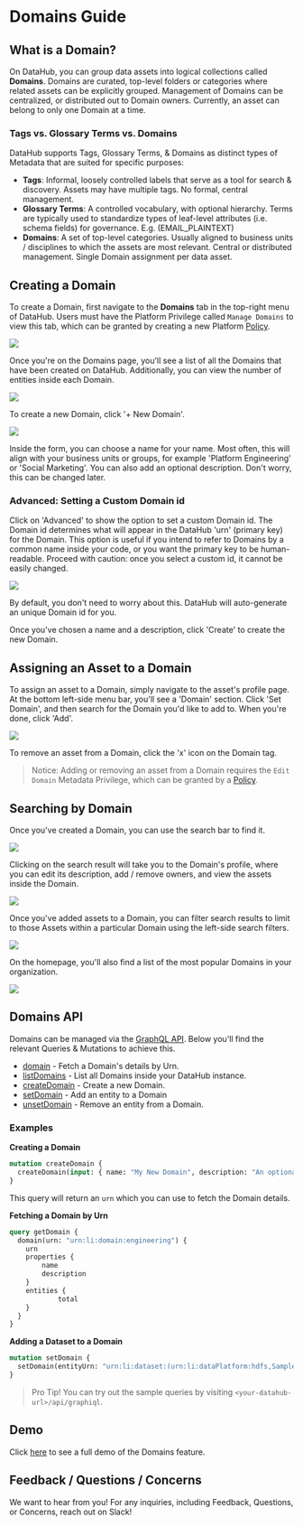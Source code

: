# Domains Guide

## What is a Domain? 

On DataHub, you can group data assets into logical collections called **Domains**. Domains are curated, top-level
folders or categories where related assets can be explicitly grouped. Management of Domains can be centralized, or distributed out
to Domain owners. Currently, an asset can belong to only one Domain at a time. 

### Tags vs. Glossary Terms vs. Domains

DataHub supports Tags, Glossary Terms, & Domains as distinct types of Metadata that are suited for specific purposes:

- **Tags**: Informal, loosely controlled labels that serve as a tool for search & discovery. Assets may have multiple tags. No formal, central management.
- **Glossary Terms**: A controlled vocabulary, with optional hierarchy. Terms are typically used to standardize types of leaf-level attributes (i.e. schema fields) for governance. E.g. (EMAIL_PLAINTEXT)
- **Domains**: A set of top-level categories. Usually aligned to business units / disciplines to which the assets are most relevant. Central or distributed management. Single Domain assignment per data asset.

## Creating a Domain

To create a Domain, first navigate to the **Domains** tab in the top-right menu of DataHub. Users must have the Platform Privilege
called `Manage Domains` to view this tab, which can be granted by creating a new Platform [Policy](./policies.md).

![](./imgs/domains-tab.png)

Once you're on the Domains page, you'll see a list of all the Domains that have been created on DataHub. Additionally, you can
view the number of entities inside each Domain. 

![](./imgs/list-domains.png)

To create a new Domain, click '+ New Domain'.

![](./imgs/create-domain.png)

Inside the form, you can choose a name for your name. Most often, this will align with your business units or groups, for example
'Platform Engineering' or 'Social Marketing'. You can also add an optional description. Don't worry, this can be changed later.

### Advanced: Setting a Custom Domain id

Click on 'Advanced' to show the option to set a custom Domain id. The Domain id determines what will appear in the DataHub 'urn' (primary key)
for the Domain. This option is useful if you intend to refer to Domains by a common name inside your code, or you want the primary
key to be human-readable. Proceed with caution: once you select a custom id, it cannot be easily changed. 

![](./imgs/set-domain-id.png)

By default, you don't need to worry about this. DataHub will auto-generate an unique Domain id for you. 

Once you've chosen a name and a description, click 'Create' to create the new Domain. 

## Assigning an Asset to a Domain 

To assign an asset to a Domain, simply navigate to the asset's profile page. At the bottom left-side menu bar, you'll 
see a 'Domain' section. Click 'Set Domain', and then search for the Domain you'd like to add to. When you're done, click 'Add'.

![](./imgs/set-domain.png)

To remove an asset from a Domain, click the 'x' icon on the Domain tag. 

> Notice: Adding or removing an asset from a Domain requires the `Edit Domain` Metadata Privilege, which can be granted
> by a [Policy](./policies.md).

## Searching by Domain

Once you've created a Domain, you can use the search bar to find it.

![](./imgs/search-domain.png)

Clicking on the search result will take you to the Domain's profile, where you
can edit its description, add / remove owners, and view the assets inside the Domain. 

![](./imgs/domain-entities.png)

Once you've added assets to a Domain, you can filter search results to limit to those Assets
within a particular Domain using the left-side search filters. 

![](./imgs/search-by-domain.png)

On the homepage, you'll also find a list of the most popular Domains in your organization.

![](./imgs/browse-domains.png)

## Domains API

Domains can be managed via the [GraphQL API](https://datahubproject.io/docs/api/graphql/overview/). Below you'll find the relevant Queries & Mutations
to achieve this. 

- [domain](https://datahubproject.io/docs/graphql/queries#domain) - Fetch a Domain's details by Urn. 
- [listDomains](https://datahubproject.io/docs/graphql/queries#listdomains) - List all Domains inside your DataHub instance. 
- [createDomain](https://datahubproject.io/docs/graphql/mutations#createdomain) - Create a new Domain.
- [setDomain](https://datahubproject.io/docs/graphql/mutations#setdomain) - Add an entity to a Domain
- [unsetDomain](https://datahubproject.io/docs/graphql/mutations#unsetdomain) - Remove an entity from a Domain.

### Examples

**Creating a Domain**

```graphql
mutation createDomain {
  createDomain(input: { name: "My New Domain", description: "An optional description" })
}
```

This query will return an `urn` which you can use to fetch the Domain details. 

**Fetching a Domain by Urn**

```graphql
query getDomain {
  domain(urn: "urn:li:domain:engineering") {
    urn
    properties {
        name 
        description
    }
    entities {
			total
    }
  }
}
```

**Adding a Dataset to a Domain**

```graphql
mutation setDomain {
  setDomain(entityUrn: "urn:li:dataset:(urn:li:dataPlatform:hdfs,SampleHdfsDataset,PROD)", domainUrn: "urn:li:domain:engineering")
}
```

> Pro Tip! You can try out the sample queries by visiting `<your-datahub-url>/api/graphiql`.

## Demo

Click [here](https://www.loom.com/share/72b3bcc2729b4df0982fa63ae3a8cb21) to see a full demo of the Domains feature. 

## Feedback / Questions / Concerns

We want to hear from you! For any inquiries, including Feedback, Questions, or Concerns, reach out on Slack!